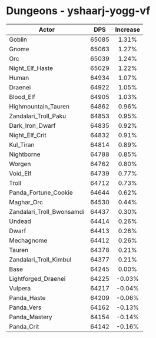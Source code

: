 # Dungeons - yshaarj-yogg-vf
| Actor | DPS | Increase |
|---|:---:|:---:|
|Goblin|65085|1.31%|
|Gnome|65063|1.27%|
|Orc|65039|1.24%|
|Night_Elf_Haste|65029|1.22%|
|Human|64934|1.07%|
|Draenei|64922|1.05%|
|Blood_Elf|64905|1.03%|
|Highmountain_Tauren|64862|0.96%|
|Zandalari_Troll_Paku|64853|0.95%|
|Dark_Iron_Dwarf|64835|0.92%|
|Night_Elf_Crit|64832|0.91%|
|Kul_Tiran|64814|0.89%|
|Nightborne|64788|0.85%|
|Worgen|64762|0.80%|
|Void_Elf|64739|0.77%|
|Troll|64712|0.73%|
|Panda_Fortune_Cookie|64644|0.62%|
|Maghar_Orc|64530|0.44%|
|Zandalari_Troll_Bwonsamdi|64437|0.30%|
|Undead|64414|0.26%|
|Dwarf|64413|0.26%|
|Mechagnome|64412|0.26%|
|Tauren|64378|0.21%|
|Zandalari_Troll_Kimbul|64377|0.21%|
|Base|64245|0.00%|
|Lightforged_Draenei|64225|-0.03%|
|Vulpera|64217|-0.04%|
|Panda_Haste|64209|-0.06%|
|Panda_Vers|64162|-0.13%|
|Panda_Mastery|64154|-0.14%|
|Panda_Crit|64142|-0.16%|
